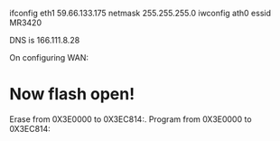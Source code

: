 ifconfig eth1 59.66.133.175 netmask 255.255.255.0
iwconfig ath0 essid MR3420

DNS is
166.111.8.28

On configuring WAN:
# Now flash open!
Erase from 0X3E0000 to 0X3EC814:.
Program from 0X3E0000 to 0X3EC814:

